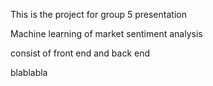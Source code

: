 This is the project for group 5 presentation

Machine learning of market sentiment analysis

consist of front end and back end

blablabla
